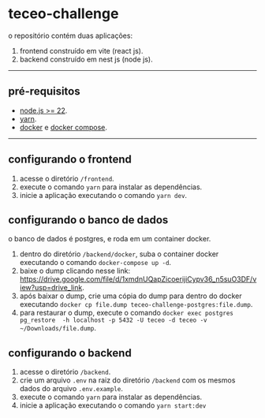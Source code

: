 # teceo-challenge

o repositório contém duas aplicações:

1. frontend construído em vite (react js).
2. backend construído em nest js (node js).

---

## pré-requisitos

- [node.js >= 22](https://nodejs.org/).
- [yarn](https://yarnpkg.com/).
- [docker](https://docs.docker.com/) e [docker compose](https://docs.docker.com/compose/).

---

## configurando o frontend

1. acesse o diretório `/frontend`.
2. execute o comando `yarn` para instalar as dependências.
3. inicie a aplicação executando o comando `yarn dev`.

## configurando o banco de dados

o banco de dados é postgres, e roda em um container docker.

1. dentro do diretório `/backend/docker`, suba o container docker executando o comando `docker-compose up -d`.
2. baixe o dump clicando nesse link: <https://drive.google.com/file/d/1xmdnUQapZicoerijiCypv36_n5suO3DF/view?usp=drive_link>.
3. após baixar o dump, crie uma cópia do dump para dentro do docker executando `docker cp file.dump teceo-challenge-postgres:file.dump`.
4. para restaurar o dump, execute o comando `docker exec postgres pg_restore  -h localhost -p 5432 -U teceo -d teceo -v ~/Downloads/file.dump`.

## configurando o backend

1. acesse o diretório `/backend`.
2. crie um arquivo `.env` na raiz do diretório `/backend` com os mesmos dados do arquivo `.env.example`.
3. execute o comando `yarn` para instalar as dependências.
4. inicie a aplicação executando o comando `yarn start:dev`
